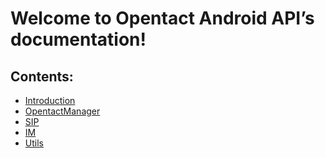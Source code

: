 Welcome to Opentact Android API’s documentation!
==============

## Contents:

* [Introduction]()
* [OpentactManager]()
* [SIP]()
* [IM]()
* [Utils]()


